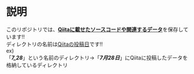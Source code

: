 # 説明
このリポジトリでは、<ins>**Qiitaに載せたソースコードや関連するデータ**</ins>を保存しています!!<br>
ディレクトリの名前は<ins>Qiitaの投稿日</ins>です!!<br>
ex)<br>
「***7_28***」という名前のディレクトリ→「***7月28日***」にQiitaに投稿したデータを格納しているディレクトリ
